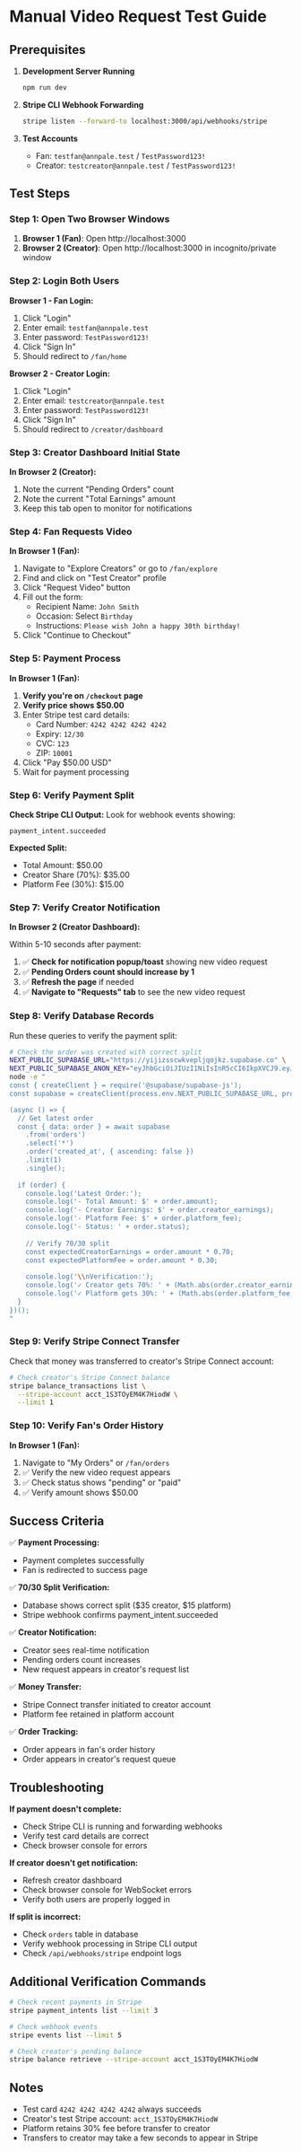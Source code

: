 # Manual Video Request Test Guide

## Prerequisites

1. **Development Server Running**
   ```bash
   npm run dev
   ```

2. **Stripe CLI Webhook Forwarding**
   ```bash
   stripe listen --forward-to localhost:3000/api/webhooks/stripe
   ```

3. **Test Accounts**
   - Fan: `testfan@annpale.test` / `TestPassword123!`
   - Creator: `testcreator@annpale.test` / `TestPassword123!`

## Test Steps

### Step 1: Open Two Browser Windows

1. **Browser 1 (Fan)**: Open http://localhost:3000
2. **Browser 2 (Creator)**: Open http://localhost:3000 in incognito/private window

### Step 2: Login Both Users

**Browser 1 - Fan Login:**
1. Click "Login" 
2. Enter email: `testfan@annpale.test`
3. Enter password: `TestPassword123!`
4. Click "Sign In"
5. Should redirect to `/fan/home`

**Browser 2 - Creator Login:**
1. Click "Login"
2. Enter email: `testcreator@annpale.test`  
3. Enter password: `TestPassword123!`
4. Click "Sign In"
5. Should redirect to `/creator/dashboard`

### Step 3: Creator Dashboard Initial State

**In Browser 2 (Creator):**
1. Note the current "Pending Orders" count
2. Note the current "Total Earnings" amount
3. Keep this tab open to monitor for notifications

### Step 4: Fan Requests Video

**In Browser 1 (Fan):**
1. Navigate to "Explore Creators" or go to `/fan/explore`
2. Find and click on "Test Creator" profile
3. Click "Request Video" button
4. Fill out the form:
   - Recipient Name: `John Smith`
   - Occasion: Select `Birthday`
   - Instructions: `Please wish John a happy 30th birthday!`
5. Click "Continue to Checkout"

### Step 5: Payment Process

**In Browser 1 (Fan):**
1. **Verify you're on `/checkout` page**
2. **Verify price shows $50.00**
3. Enter Stripe test card details:
   - Card Number: `4242 4242 4242 4242`
   - Expiry: `12/30`
   - CVC: `123`
   - ZIP: `10001`
4. Click "Pay $50.00 USD"
5. Wait for payment processing

### Step 6: Verify Payment Split

**Check Stripe CLI Output:**
Look for webhook events showing:
```
payment_intent.succeeded
```

**Expected Split:**
- Total Amount: $50.00
- Creator Share (70%): $35.00
- Platform Fee (30%): $15.00

### Step 7: Verify Creator Notification

**In Browser 2 (Creator Dashboard):**

Within 5-10 seconds after payment:
1. ✅ **Check for notification popup/toast** showing new video request
2. ✅ **Pending Orders count should increase by 1**
3. ✅ **Refresh the page** if needed
4. ✅ **Navigate to "Requests" tab** to see the new video request

### Step 8: Verify Database Records

Run these queries to verify the payment split:

```bash
# Check the order was created with correct split
NEXT_PUBLIC_SUPABASE_URL="https://yijizsscwkvepljqojkz.supabase.co" \
NEXT_PUBLIC_SUPABASE_ANON_KEY="eyJhbGciOiJIUzI1NiIsInR5cCI6IkpXVCJ9.eyJpc3MiOiJzdXBhYmFzZSIsInJlZiI6Inlpaml6c3Njd2t2ZXBsanFvamt6Iiwicm9sZSI6ImFub24iLCJpYXQiOjE3NTY1OTMyODgsImV4cCI6MjA3MjE2OTI4OH0.ot_XW1tE42_MPuOpoSslnxYcz89TGyDKSkT8IGaGqX8" \
node -e "
const { createClient } = require('@supabase/supabase-js');
const supabase = createClient(process.env.NEXT_PUBLIC_SUPABASE_URL, process.env.NEXT_PUBLIC_SUPABASE_ANON_KEY);

(async () => {
  // Get latest order
  const { data: order } = await supabase
    .from('orders')
    .select('*')
    .order('created_at', { ascending: false })
    .limit(1)
    .single();
    
  if (order) {
    console.log('Latest Order:');
    console.log('- Total Amount: $' + order.amount);
    console.log('- Creator Earnings: $' + order.creator_earnings);
    console.log('- Platform Fee: $' + order.platform_fee);
    console.log('- Status: ' + order.status);
    
    // Verify 70/30 split
    const expectedCreatorEarnings = order.amount * 0.70;
    const expectedPlatformFee = order.amount * 0.30;
    
    console.log('\\nVerification:');
    console.log('✓ Creator gets 70%: ' + (Math.abs(order.creator_earnings - expectedCreatorEarnings) < 0.01));
    console.log('✓ Platform gets 30%: ' + (Math.abs(order.platform_fee - expectedPlatformFee) < 0.01));
  }
})();
"
```

### Step 9: Verify Stripe Connect Transfer

Check that money was transferred to creator's Stripe Connect account:

```bash
# Check creator's Stripe Connect balance
stripe balance_transactions list \
  --stripe-account acct_1S3TOyEM4K7HiodW \
  --limit 1
```

### Step 10: Verify Fan's Order History

**In Browser 1 (Fan):**
1. Navigate to "My Orders" or `/fan/orders`
2. ✅ Verify the new video request appears
3. ✅ Check status shows "pending" or "paid"
4. ✅ Verify amount shows $50.00

## Success Criteria

✅ **Payment Processing:**
- Payment completes successfully
- Fan is redirected to success page

✅ **70/30 Split Verification:**
- Database shows correct split ($35 creator, $15 platform)
- Stripe webhook confirms payment_intent.succeeded

✅ **Creator Notification:**
- Creator sees real-time notification
- Pending orders count increases
- New request appears in creator's request list

✅ **Money Transfer:**
- Stripe Connect transfer initiated to creator account
- Platform fee retained in platform account

✅ **Order Tracking:**
- Order appears in fan's order history
- Order appears in creator's request queue

## Troubleshooting

**If payment doesn't complete:**
- Check Stripe CLI is running and forwarding webhooks
- Verify test card details are correct
- Check browser console for errors

**If creator doesn't get notification:**
- Refresh creator dashboard
- Check browser console for WebSocket errors
- Verify both users are properly logged in

**If split is incorrect:**
- Check `orders` table in database
- Verify webhook processing in Stripe CLI output
- Check `/api/webhooks/stripe` endpoint logs

## Additional Verification Commands

```bash
# Check recent payments in Stripe
stripe payment_intents list --limit 3

# Check webhook events
stripe events list --limit 5

# Check creator's pending balance
stripe balance retrieve --stripe-account acct_1S3TOyEM4K7HiodW
```

## Notes

- Test card `4242 4242 4242 4242` always succeeds
- Creator's test Stripe account: `acct_1S3TOyEM4K7HiodW`
- Platform retains 30% fee before transfer to creator
- Transfers to creator may take a few seconds to appear in Stripe